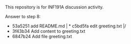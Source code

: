 This repository is for INF191A discussion activity.

Answer to step 8:
* 53a5251 add README.md
| * c5bd5fa edit greeting.txt
|/  
* 3f43b34 Add content to greeting.txt
* 6847b24 Add file greeting.txt
